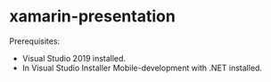 # xamarin-presentation

Prerequisites:
- Visual Studio 2019 installed.
- In Visual Studio Installer Mobile-development with .NET installed.
